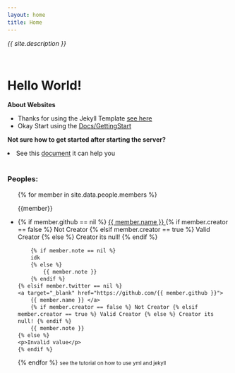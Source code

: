 ```yaml
---
layout: home
title: Home
---
```


<p><i>{{ site.description }}</i></p>

<br>

<h1>Hello World!</h1>

<b>About Websites</b>

- Thanks for using the Jekyll Template <a href="https://github.com/gabrielramires/Jekyll_Template">see here</a>
- Okay Start using the <a href="Docs">Docs/GettingStart</a>

<b>Not sure how to get started after starting the server?</b>

<li>See this <a href="Docs/Beginning">document</a> it can help you</li>

<br>

<h3>Peoples:</h3>
<ul>
{% for member in site.data.people.members %}
  <p>{{member}}<p>
  <li>
    {% if member.github == nil %}
    <a target="_blank" href="https://twitter.com/{{ member.twitter }}">
      {{ member.name }} </a>
        {% if member.creator == false %} Not Creator {% elsif member.creator == true %} Valid Creator {% else %} Creator its null! {% endif %}

        {% if member.note == nil %}
        idk
        {% else %}
            {{ member.note }}
        {% endif %}
    {% elsif member.twitter == nil %}
    <a target="_blank" href="https://github.com/{{ member.github }}">
        {{ member.name }} </a>
        {% if member.creator == false %} Not Creator {% elsif member.creator == true %} Valid Creator {% else %} Creator its null! {% endif %}
        {{ member.note }}
    {% else %}
    <p>Invalid value</p>
    {% endif %}

  </li>
{% endfor %}
<small>see the tutorial on how to use <a id="Button" onclick="peoplefileopen()" style="cursor: pointer;">yml and jekyll</a></small>
<small id="ShowCreditsPeople"></small>
</ul>

<script>
    var peoplefileopenned = false

    var sel = document.getElementById("Button").getSelection();
    sel.removeAllRanges();
    
    function peoplefileopen() {
        if (peoplefileopenned == true) {
            peoplefileopenned = false;
            document.getElementById("ShowCreditsPeople").innerHTML = ""
        } else {
            peoplefileopenned = true;
            document.getElementById("ShowCreditsPeople").innerHTML = `
            {% highlight yml %}members:
    - name: Gabriel Ramires
      creator: true
      github: gabrielramires

    - name: Arthur Ft
      creator: false
      github: ArthurFt
      note: "(Test User)"{% endhighlight %}
    
    <a target="_blank" href="Assets/Images/CodeScreamShoot1.png"><img src="Assets/Images/CodeScreamShoot1.png" alt="Code Scream Shoot (UNLOADED)"></a>
    <small>See this <a href="https://gist.github.com/gabrielramires/22652461638c32cfcb7f138140494800">Code</a> in Github</small>`

            
        }
    }
</script>
